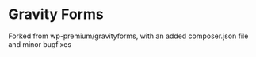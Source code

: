 # Gravity Forms

Forked from wp-premium/gravityforms, with an added composer.json file and minor bugfixes
